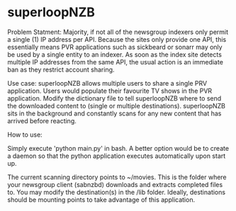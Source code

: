 # superloopNZB

Problem Statment: Majority, if not all of the newsgroup indexers only permit a single (1) IP address per API. Because the sites only provide one API, this essentially means PVR applications such as sickbeard or sonarr may only be used by a single entity to an indexer. As soon as the index site detects multiple IP addresses from the same API, the usual action is an immediate ban as they restrict account sharing.

Use case: superloopNZB allows multiple users to share a single PRV application. Users would populate their favourite TV shows in the PVR application. Modify the dictionary file to tell superloopNZB where to send the downloaded content to (single or multiple destinations). superloopNZB sits in the background and constantly scans for any new content that has arrived before reacting.

How to use:

Simply execute 'python main.py' in bash. A better option would be to create a daemon so that the python application executes automatically upon start up.

The current scanning directory points to ~/movies. This is the folder where your newsgroup client (sabnzbd) downloads and extracts completed files to. You may modify the destination(s) in the /lib folder. Ideally, destinations should be mounting points to take advantage of this application.
